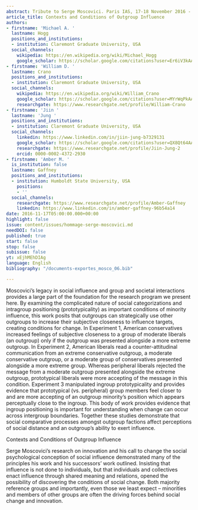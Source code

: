 ```yaml
---
abstract: Tribute to Serge Moscovici. Paris IAS, 17-18 November 2016 - Session 2
article_title: Contexts and Conditions of Outgroup Influence
authors:
- firstname: 'Michael A. '
  lastname: Hogg
  positions_and_institutions:
  - institution: Claremont Graduate University, USA
  social_channels:
    wikipedia: https://en.wikipedia.org/wiki/Michael_Hogg
    google_scholar: https://scholar.google.com/citations?user=Er6iV3kAAAAJ&hl=en
- firstname: 'William D. '
  lastname: Crano
  positions_and_institutions:
  - institution: Claremont Graduate University, USA
  social_channels:
    wikipedia: https://en.wikipedia.org/wiki/William_Crano
    google_scholar: https://scholar.google.com/citations?user=MYrWqPkAAAAJ&hl=en
    researchgate: https://www.researchgate.net/profile/William-Crano
- firstname: 'Jiin '
  lastname: 'Jung '
  positions_and_institutions:
  - institution: Claremont Graduate University, USA
  social_channels:
    linkedin: https://www.linkedin.com/in/jiin-jung-b7329131
    google_scholar: https://scholar.google.com/citations?user=QX8Qt64AAAAJ&hl=en
    researchgate: https://www.researchgate.net/profile/Jiin-Jung-2
    orcid: 0000-0002-4372-2930
- firstname: 'Amber M. '
  is_institution: false
  lastname: Gaffney
  positions_and_institutions:
  - institution: Humboldt State University, USA
    positions:
    - ''
  social_channels:
    researchgate: https://www.researchgate.net/profile/Amber-Gaffney
    linkedin: https://www.linkedin.com/in/amber-gaffney-96b54a14
date: 2016-11-17T05:00:00.000+00:00
highlight: false
issue: content/issues/hommage-serge-moscovici.md
needDOI: false
published: true
start: false
stop: false
subissue: false
yt: xEjhMEhDIAg
language: English
bibliography: "/documents-exportes_mosco_06.bib"

---
```

Moscovici’s legacy in social influence and group and societal interactions provides a large part of the foundation for the research program we present here. By examining the complicated nature of social categorizations and intragroup positioning (prototypicality) as important conditions of minority influence, this work posits that outgroups can strategically use other outgroups to increase their subjective closeness to influence targets, creating conditions for change. In Experiment 1, American conservatives increased feelings of subjective closeness to a group of moderate liberals (an outgroup) only if the outgroup was presented alongside a more extreme outgroup. In Experiment 2, American liberals read a counter-attitudinal communication from an extreme conservative outgroup, a moderate conservative outgroup, or a moderate group of conservatives presented alongside a more extreme group. Whereas peripheral liberals rejected the message from a moderate outgroup presented alongside the extreme outgroup, prototypical liberals were more accepting of the message in this condition. Experiment 3 manipulated ingroup prototypicality and provides evidence that prototypical (vs. peripheral) group members feel closer to and are more accepting of an outgroup minority’s position which appears perceptually close to the ingroup. This body of work provides evidence that ingroup positioning is important for understanding when change can occur across intergroup boundaries. Together these studies demonstrate that social comparative processes amongst outgroup factions affect perceptions of social distance and an outgroup’s ability to exert influence.

Contexts and Conditions of Outgroup Influence

Serge Moscovici’s research on innovation and his call to change the social psychological conception of social influence demonstrated many of the principles his work and his successors’ work outlined. Insisting that influence is not done to individuals, but that individuals and collectives enact influence through shared meaning and relations, opened the possibility of discovering the conditions of social change. Both majority reference groups and importantly, even those we least expect – minorities and members of other groups are often the driving forces behind social change and innovation.

<Youtube yt="xEjhMEhDIAg" caption="Contexts and Conditions of Outgroup Influence" start="false" stop="false"></Youtube>